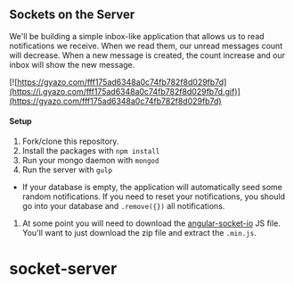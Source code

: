 ## Sockets on the Server

We'll be building a simple inbox-like application that allows us to read
notifications we receive. When we read them, our unread messages count will
decrease. When a new message is created, the count increase and our inbox
will show the new message.

[![https://gyazo.com/fff175ad6348a0c74fb782f8d029fb7d](https://i.gyazo.com/fff175ad6348a0c74fb782f8d029fb7d.gif)](https://gyazo.com/fff175ad6348a0c74fb782f8d029fb7d)

#### Setup

1. Fork/clone this repository.
1. Install the packages with `npm install`
1. Run your mongo daemon with `mongod`
1. Run the server with `gulp`
  * If your database is empty, the application will automatically seed some random notifications. If you need to reset your notifications, you should go into your database and `.remove({})` all notifications.
1. At some point you will need to download the [angular-socket-io](https://github.com/btford/angular-socket-io) JS file. You'll want to just download the zip file and extract the `.min.js`.
# socket-server
